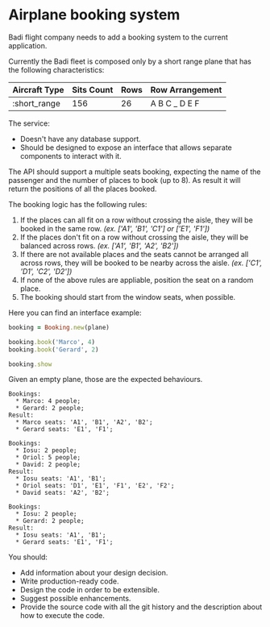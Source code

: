 # Airplane booking system

Badi flight company needs to add a booking system to the current application.

Currently the Badi fleet is composed only by a short range plane that has the following characteristics:

| Aircraft Type | Sits Count  | Rows        | Row Arrangement          |
|---------------|-------------|-------------|--------------------------|
| :short_range  | 156         | 26          | A B C _ D E F            |


The service:

- Doesn't have any database support.
- Should be designed to expose an interface that allows separate components to interact with it.

The API should support a multiple seats booking, expecting the name of the passenger and the number of places to book (up to 8). As result it will return the positions of all the places booked.

The booking logic has the following rules:

1) If the places can all fit on a row without crossing the aisle, they will be booked in the same row. _(ex. ['A1', 'B1', 'C1'] or ['E1', 'F1'])_
2) If the places don't fit on a row without crossing the aisle, they will be balanced across rows. _(ex. ['A1', 'B1', 'A2', 'B2'])_
3) If there are not available places and the seats cannot be arranged all across rows, they will be booked to be nearby across the aisle. _(ex. ['C1', 'D1', 'C2', 'D2'])_
4) If none of the above rules are appliable, position the seat on a random place.
5) The booking should start from the window seats, when possible.


Here you can find an interface example:
```ruby
booking = Booking.new(plane)

booking.book('Marco', 4)
booking.book('Gerard', 2)

booking.show
```

Given an empty plane, those are the expected behaviours.
```
Bookings:
  * Marco: 4 people;
  * Gerard: 2 people;
Result:
  * Marco seats: 'A1', 'B1', 'A2', 'B2';
  * Gerard seats: 'E1', 'F1';

Bookings:
  * Iosu: 2 people;
  * Oriol: 5 people;
  * David: 2 people;
Result:
  * Iosu seats: 'A1', 'B1';
  * Oriol seats: 'D1', 'E1', 'F1', 'E2', 'F2';
  * David seats: 'A2', 'B2';

Bookings:
  * Iosu: 2 people;
  * Gerard: 2 people;
Result:
  * Iosu seats: 'A1', 'B1';
  * Gerard seats: 'E1', 'F1';
```

You should:

- Add information about your design decision.
- Write production-ready code.
- Design the code in order to be extensible.
- Suggest possible enhancements.
- Provide the source code with all the git history and the description about how to execute the code.
